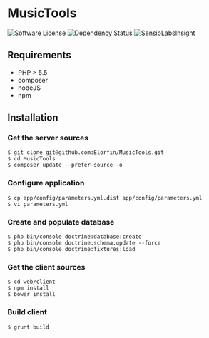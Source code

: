 # MusicTools

[![Software License](https://img.shields.io/badge/license-MIT-brightgreen.svg?style=flat-square)](LICENSE)
[![Dependency Status](https://gemnasium.com/Elorfin/MusicTools.svg)](https://gemnasium.com/Elorfin/MusicTools)
[![SensioLabsInsight](https://insight.sensiolabs.com/projects/74bd74a9-b6fc-4b4e-9eb6-146748ab49db/mini.png)](https://insight.sensiolabs.com/projects/74bd74a9-b6fc-4b4e-9eb6-146748ab49db)

## Requirements
- PHP > 5.5
- composer
- nodeJS
- npm

## Installation

### Get the server sources
```
$ git clone git@github.com:Elorfin/MusicTools.git
$ cd MusicTools
$ composer update --prefer-source -o
```

### Configure application
```
$ cp app/config/parameters.yml.dist app/config/parameters.yml
$ vi parameters.yml
```

### Create and populate database
```
$ php bin/console doctrine:database:create
$ php bin/console doctrine:schema:update --force
$ php bin/console doctrine:fixtures:load
```

### Get the client sources
```
$ cd web/client
$ npm install
$ bower install
```

### Build client
```
$ grunt build
```